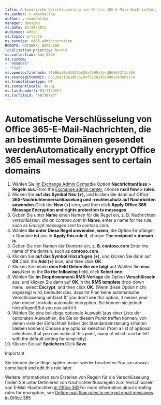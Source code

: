 ```yaml
---
title: Automatische Verschlüsselung von Office 365-E-Mail-Nachrichten, die an bestimmte Domänen gesendet werden
ms.author: v-smandalika
author: v-smandalika
manager: dansimp
ms.date: 02/24/2021
audience: Admin
ms.topic: article
ms.service: o365-administration
ROBOTS: NOINDEX, NOFOLLOW
localization_priority: Normal
ms.collection: Adm_O365
ms.custom:
- "9000078"
- "7342"
ms.openlocfilehash: 7fb96a30cd1922bd39a4b99a7ecd869622f3a466
ms.sourcegitcommit: 6312ee31561db36104f32282d019d069ede69174
ms.translationtype: MT
ms.contentlocale: de-DE
ms.lasthandoff: 03/11/2021
ms.locfileid: "50736783"
---
```

# <a name="automatically-encrypt-office-365-email-messages-sent-to-certain-domains"></a><span data-ttu-id="7c8ec-102">Automatische Verschlüsselung von Office 365-E-Mail-Nachrichten, die an bestimmte Domänen gesendet werden</span><span class="sxs-lookup"><span data-stu-id="7c8ec-102">Automatically encrypt Office 365 email messages sent to certain domains</span></span>

1. <span data-ttu-id="7c8ec-103">Wählen Sie [im Exchange Admin Center](https://outlook.office365.com/ecp/)die Option **Nachrichtenfluss > Regeln aus.**</span><span class="sxs-lookup"><span data-stu-id="7c8ec-103">From the [Exchange admin center](https://outlook.office365.com/ecp/), choose **mail flow > rules**.</span></span> 
2. <span data-ttu-id="7c8ec-104">Klicken Sie **auf das Symbol Neu (+),** und klicken Sie dann auf Office **365-Nachrichtenverschlüsselung und -rechteschutz auf Nachrichten anwenden.**</span><span class="sxs-lookup"><span data-stu-id="7c8ec-104">Click the **New (+)** icon, and then click **Apply Office 365 Message Encryption and rights protection to messages**.</span></span>
3. <span data-ttu-id="7c8ec-105">Geben Sie unter **Name** einen Namen für die Regel ein, z. B. Nachrichten *verschlüsseln, die an contoso.com.*</span><span class="sxs-lookup"><span data-stu-id="7c8ec-105">In **Name**, enter a name for the rule, such as *Encrypt messages sent to contoso.com*.</span></span>
4. <span data-ttu-id="7c8ec-106">Wählen **Sie unter Diese Regel anwenden, wenn**, die Option Empfänger > Domäne **ist** aus.</span><span class="sxs-lookup"><span data-stu-id="7c8ec-106">In **Apply this rule if**, choose **The recipient > domain is**.</span></span> 
5. <span data-ttu-id="7c8ec-107">Geben Sie den Namen der Domäne ein, z. **B. contoso.com**.</span><span class="sxs-lookup"><span data-stu-id="7c8ec-107">Enter the name of the domain, such as **contoso.com**.</span></span>
6. <span data-ttu-id="7c8ec-108">Klicken Sie **auf das Symbol Hinzufügen (+),** und klicken Sie dann auf **OK**.</span><span class="sxs-lookup"><span data-stu-id="7c8ec-108">Click the **Add (+)** icon, and then click **OK**.</span></span>
7. <span data-ttu-id="7c8ec-109">Klicken Sie neben **dem Feld Gehen Sie wie folgt** auf Wählen Sie **eins aus.**</span><span class="sxs-lookup"><span data-stu-id="7c8ec-109">Next to the **Do the following** field, click **Select one**.</span></span> 
8. <span data-ttu-id="7c8ec-110">Wählen Sie **im Dropdownmenü RMS-Vorlage** die Option **Verschlüsseln** aus, und klicken Sie dann auf **OK**.</span><span class="sxs-lookup"><span data-stu-id="7c8ec-110">In the **RMS template** drop-down menu, select **Encrypt**, and then click **OK**.</span></span> <span data-ttu-id="7c8ec-111">(Wenn diese Option nicht angezeigt wird, bedeutet dies, dass Ihr Plan keine automatische Verschlüsselung umfasst.</span><span class="sxs-lookup"><span data-stu-id="7c8ec-111">(If you don't see this option, it means your plan doesn't include automatic encryption.</span></span> <span data-ttu-id="7c8ec-112">Sie können sie jedoch hinzufügen!)</span><span class="sxs-lookup"><span data-stu-id="7c8ec-112">But you can add it!)</span></span>
9. <span data-ttu-id="7c8ec-113">Wählen Sie eine beliebige optionale Auswahl (aus einer Liste der optionalen Auswahlen, die Sie an diesem Punkt treffen können, von denen viele der Einfachheit halber der Standardeinstellung erhalten bleiben können).</span><span class="sxs-lookup"><span data-stu-id="7c8ec-113">Choose any optional selection (from a list of optional selections that you can make at this point, many of which can be left with the default setting for simplicity).</span></span>
10. <span data-ttu-id="7c8ec-114">Klicken Sie auf **Speichern**.</span><span class="sxs-lookup"><span data-stu-id="7c8ec-114">Click **Save**.</span></span>

> [!IMPORTANT]
> <span data-ttu-id="7c8ec-115">Sie können diese Regel später immer wieder bearbeiten.</span><span class="sxs-lookup"><span data-stu-id="7c8ec-115">You can always come back and edit this rule later.</span></span>

<span data-ttu-id="7c8ec-116">Weitere Informationen zum Erstellen von Regeln für die Verschlüsselung finden Sie unter Definieren von Nachrichtenflussregeln zum Verschlüsseln von E-Mail-Nachrichten [in Office 365](https://docs.microsoft.com/microsoft-365/compliance/define-mail-flow-rules-to-encrypt-email)</span><span class="sxs-lookup"><span data-stu-id="7c8ec-116">For more information about creating rules for encryption, see [Define mail flow rules to encrypt email messages in Office 365](https://docs.microsoft.com/microsoft-365/compliance/define-mail-flow-rules-to-encrypt-email)</span></span>